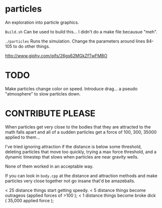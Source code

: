 # particles
An exploration into particle graphics.

`Build.sh` Can be used to build this... I didn't do a make file becausue "meh".

`./particles`  Runs the simulation.  Change the parameters around lines 84-105 to do other things.

http://www.giphy.com/gifs/26gs62MGkZfTwFMBO

TODO
====

Make particles change color on speed.
Introduce drag... a pseudo "atmosphere" to slow particles down.


CONTRIBUTE PLEASE
=================

When particles get very close to the bodies that they are attracted to the math falls apart and all
of a sudden particles get a force of 100, 300, 35000 applied to them...

I've tried ignoring attraction if the distance is below some threshold, deleting particles that move too quickly,
trying a max force threshold, and a dynamic timestep that slows when particles are near gravity wells.

None of them worked in an acceptable way.

If you can look in `body.cpp` at the distance and attraction methods and make particles very close together not
go insane that'd be amazeballs.

< 25 distance things start getting speedy.
< 5 distance things become outrageos (applied forces of >100 );
< 1 distance things become broke dick ( 35,000 applied force );

 
